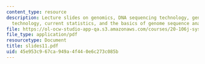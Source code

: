 ```yaml
---
content_type: resource
description: Lecture slides on genomics, DNA sequencing technology, genome sequencing
  technology, current statistics, and the basics of genome sequence analysis.
file: https://ol-ocw-studio-app-qa.s3.amazonaws.com/courses/20-106j-systems-microbiology-fall-2006/45e953c967ca949a4f440e6c273c085b_slides11.pdf
file_type: application/pdf
resourcetype: Document
title: slides11.pdf
uid: 45e953c9-67ca-949a-4f44-0e6c273c085b
---
```

